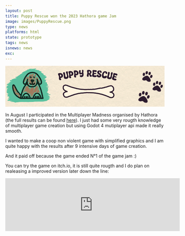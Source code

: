```yaml
---
layout: post
title: Puppy Rescue won the 2023 Hathora game Jam
image: images/PuppyRescue.png
type: news
platforms: html
state: prototype
tags: news
isnews: news
exc: 
---
```


![puppyrescuebanner](/images/blogposts/hathoraGJ_1.png)

In August I participated in the Multiplayer Madness organised by Hathora (the full results can be found [here](https://itch.io/jam/multiplayer-madness-by-hathora/results)). I just had some very rougth knowledge of multiplayer game creation but using Godot 4 mutiplayer api made it really smooth.

I wanted to make a coop non violent game with simplified graphics and I am quite happy with the results after 9 intensive days of game creation.

And it paid off because the game ended N°1 of the game jam :)

You can try the game on itch.io, it is still quite rougth and I do plan on realeasing a improved version later down the line:

<iframe frameborder="0" src="https://itch.io/embed/2215206" width="552" height="167"><a href="https://camembear-games.itch.io/puppy-rescue">Puppy Rescue by Camembear Games</a></iframe>